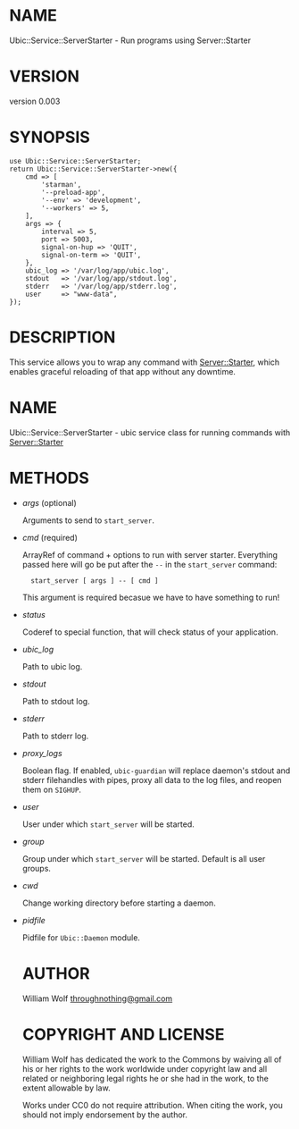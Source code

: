 # NAME

Ubic::Service::ServerStarter - Run programs using Server::Starter

# VERSION

version 0.003

# SYNOPSIS

    use Ubic::Service::ServerStarter;
    return Ubic::Service::ServerStarter->new({
        cmd => [
            'starman',
            '--preload-app',
            '--env' => 'development',
            '--workers' => 5,
        ],
        args => {
            interval => 5,
            port => 5003,
            signal-on-hup => 'QUIT',
            signal-on-term => 'QUIT',
        },
        ubic_log => '/var/log/app/ubic.log',
        stdout   => '/var/log/app/stdout.log',
        stderr   => '/var/log/app/stderr.log',
        user     => "www-data",
    });

# DESCRIPTION

This service allows you to wrap any command with [Server::Starter](https://metacpan.org/pod/Server::Starter), which
enables graceful reloading of that app without any downtime.

# NAME

Ubic::Service::ServerStarter - ubic service class for running commands
with [Server::Starter](https://metacpan.org/pod/Server::Starter)

# METHODS

- _args_ (optional)

    Arguments to send to `start_server`.

- _cmd_ (required)

    ArrayRef of command + options to run with server starter.  Everything passed
    here will go be put after the `--` in the `start_server` command:

        start_server [ args ] -- [ cmd ]

    This argument is required becasue we have to have something to run!

- _status_

    Coderef to special function, that will check status of your application.

- _ubic\_log_

    Path to ubic log.

- _stdout_

    Path to stdout log.

- _stderr_

    Path to stderr log.

- _proxy\_logs_

    Boolean flag. If enabled, `ubic-guardian` will replace daemon's stdout and
    stderr filehandles with pipes, proxy all data to the log files, and reopen
    them on `SIGHUP`.

- _user_

    User under which `start_server` will be started.

- _group_

    Group under which `start_server` will be started. Default is all user groups.

- _cwd_

    Change working directory before starting a daemon.

- _pidfile_

    Pidfile for `Ubic::Daemon` module.

    # AUTHOR

    William Wolf <throughnothing@gmail.com>

    # COPYRIGHT AND LICENSE



    William Wolf has dedicated the work to the Commons by waiving all of his
    or her rights to the work worldwide under copyright law and all related or
    neighboring legal rights he or she had in the work, to the extent allowable by
    law.

    Works under CC0 do not require attribution. When citing the work, you should
    not imply endorsement by the author.
